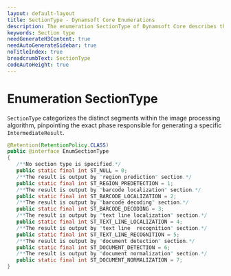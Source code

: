 ```yaml
---
layout: default-layout
title: SectionType - Dynamsoft Core Enumerations
description: The enumeration SectionType of Dynamsoft Core describes the section of the algorithm.
keywords: Section type
needGenerateH3Content: true
needAutoGenerateSidebar: true
noTitleIndex: true
breadcrumbText: SectionType
codeAutoHeight: true
---
```


# Enumeration SectionType

`SectionType` categorizes the distinct segments within the image processing algorithm, pinpointing the exact phase responsible for generating a specific `IntermediateResult`.

```java
@Retention(RetentionPolicy.CLASS)
public @interface EnumSectionType
{
   /**No section type is specified.*/
   public static final int ST_NULL = 0;
   /**The result is output by "region prediction" section.*/
   public static final int ST_REGION_PREDETECTION = 1;
   /**The result is output by "barcode localization" section.*/
   public static final int ST_BARCODE_LOCALIZATION = 2;
   /**The result is output by "barcode decoding" section.*/
   public static final int ST_BARCODE_DECODING = 3;
   /**The result is output by "text line localization" section.*/
   public static final int ST_TEXT_LINE_LOCALIZATION = 4;
   /**The result is output by "text line  recognition" section.*/
   public static final int ST_TEXT_LINE_RECOGNITION = 5;
   /**The result is output by "document detection" section.*/
   public static final int ST_DOCUMENT_DETECTION = 6;
   /**The result is output by "document normalization" section.*/
   public static final int ST_DOCUMENT_NORMALIZATION = 7;
}
```
